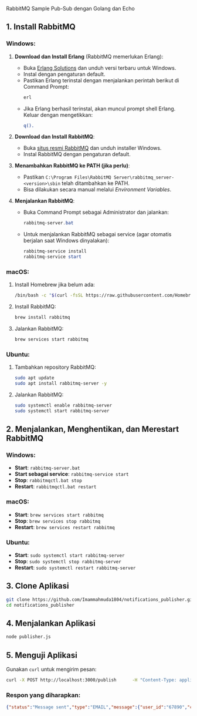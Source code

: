  RabbitMQ Sample Pub-Sub dengan Golang dan Echo

## 1. Install RabbitMQ

### Windows:
1. **Download dan Install Erlang** (RabbitMQ memerlukan Erlang):
   - Buka [Erlang Solutions](https://www.erlang.org/downloads) dan unduh versi terbaru untuk Windows.
   - Instal dengan pengaturan default.
   - Pastikan Erlang terinstal dengan menjalankan perintah berikut di Command Prompt:
     ```powershell
     erl
     ```
   - Jika Erlang berhasil terinstal, akan muncul prompt shell Erlang. Keluar dengan mengetikkan:
     ```erlang
     q().
     ```

2. **Download dan Install RabbitMQ**:
   - Buka [situs resmi RabbitMQ](https://www.rabbitmq.com/download.html) dan unduh installer Windows.
   - Instal RabbitMQ dengan pengaturan default.

3. **Menambahkan RabbitMQ ke PATH (jika perlu)**:
   - Pastikan `C:\Program Files\RabbitMQ Server\rabbitmq_server-<version>\sbin` telah ditambahkan ke PATH.
   - Bisa dilakukan secara manual melalui *Environment Variables*.

4. **Menjalankan RabbitMQ**:
   - Buka Command Prompt sebagai Administrator dan jalankan:
     ```powershell
     rabbitmq-server.bat
     ```
   - Untuk menjalankan RabbitMQ sebagai service (agar otomatis berjalan saat Windows dinyalakan):
     ```powershell
     rabbitmq-service install
     rabbitmq-service start
     ```

### macOS:
1. Install Homebrew jika belum ada:
   ```sh
   /bin/bash -c "$(curl -fsSL https://raw.githubusercontent.com/Homebrew/install/HEAD/install.sh)"
   ```
2. Install RabbitMQ:
   ```sh
   brew install rabbitmq
   ```
3. Jalankan RabbitMQ:
   ```sh
   brew services start rabbitmq
   ```

### Ubuntu:
1. Tambahkan repository RabbitMQ:
   ```sh
   sudo apt update
   sudo apt install rabbitmq-server -y
   ```
2. Jalankan RabbitMQ:
   ```sh
   sudo systemctl enable rabbitmq-server
   sudo systemctl start rabbitmq-server
   ```

## 2. Menjalankan, Menghentikan, dan Merestart RabbitMQ

### Windows:
- **Start**: `rabbitmq-server.bat`
- **Start sebagai service**: `rabbitmq-service start`
- **Stop**: `rabbitmqctl.bat stop`
- **Restart**: `rabbitmqctl.bat restart`

### macOS:
- **Start**: `brew services start rabbitmq`
- **Stop**: `brew services stop rabbitmq`
- **Restart**: `brew services restart rabbitmq`

### Ubuntu:
- **Start**: `sudo systemctl start rabbitmq-server`
- **Stop**: `sudo systemctl stop rabbitmq-server`
- **Restart**: `sudo systemctl restart rabbitmq-server`

## 3. Clone Aplikasi

```sh
git clone https://github.com/Imammahmuda1804/notifications_publisher.git
cd notifications_publisher
```

## 4. Menjalankan Aplikasi

```sh
node publisher.js
```

## 5. Menguji Aplikasi

Gunakan `curl` untuk mengirim pesan:
```sh
curl -X POST http://localhost:3000/publish      -H "Content-Type: application/json"      -d '{"type": "EMAIL", "content": "New order reced", "user_id": "67890", "timestamp": "2025-03-11T10:00:00Z"}'
```
### Respon yang diharapkan:
```json
{"status":"Message sent","type":"EMAIL","message":{"user_id":"67890","content":"New order reced","timestamp":"2025-03-11T10:00:00Z"}}
```
